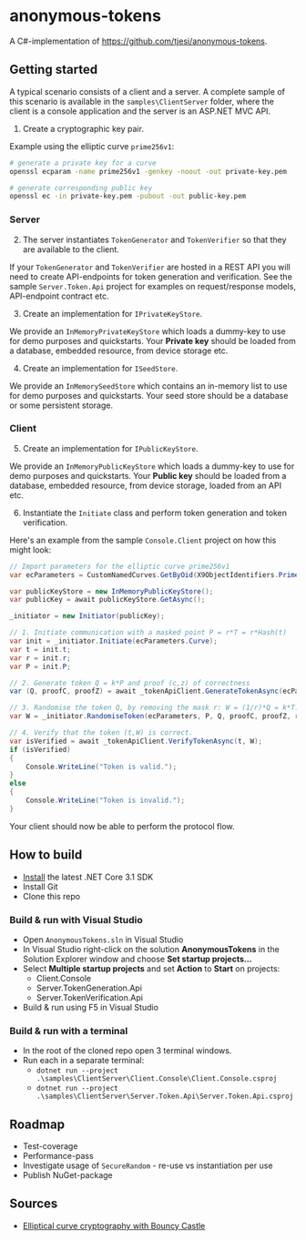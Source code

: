 # anonymous-tokens

A C#-implementation of <https://github.com/tjesi/anonymous-tokens>.

## Getting started

A typical scenario consists of a client and a server. A complete sample of this scenario is available in the `samples\ClientServer` folder, where the client is a console application and the server is an ASP.NET MVC API.

1. Create a cryptographic key pair.

Example using the elliptic curve `prime256v1`:

```bash
# generate a private key for a curve
openssl ecparam -name prime256v1 -genkey -noout -out private-key.pem

# generate corresponding public key
openssl ec -in private-key.pem -pubout -out public-key.pem
```

### Server

2. The server instantiates `TokenGenerator` and `TokenVerifier` so that they are available to the client.

If your `TokenGenerator` and `TokenVerifier` are hosted in a REST API you will need to create API-endpoints for token generation and verification. See the sample `Server.Token.Api` project for examples on request/response models, API-endpoint contract etc.

3. Create an implementation for `IPrivateKeyStore`.

We provide an `InMemoryPrivateKeyStore` which loads a dummy-key to use for demo purposes and quickstarts. Your **Private key** should be loaded from a database, embedded resource, from device storage etc.

4. Create an implementation for `ISeedStore`.

We provide an `InMemorySeedStore` which contains an in-memory list to use for demo purposes and quickstarts. Your seed store should be a database or some persistent storage.

### Client

5. Create an implementation for `IPublicKeyStore`.

We provide an `InMemoryPublicKeyStore` which loads a dummy-key to use for demo purposes and quickstarts. Your **Public key** should be loaded from a database, embedded resource, from device storage, loaded from an API etc.

6. Instantiate the `Initiate` class and perform token generation and token verification.

Here's an example from the sample `Console.Client` project on how this might look:

```csharp
// Import parameters for the elliptic curve prime256v1
var ecParameters = CustomNamedCurves.GetByOid(X9ObjectIdentifiers.Prime256v1);

var publicKeyStore = new InMemoryPublicKeyStore();
var publicKey = await publicKeyStore.GetAsync();

_initiator = new Initiator(publicKey);

// 1. Initiate communication with a masked point P = r*T = r*Hash(t)
var init = _initiator.Initiate(ecParameters.Curve);
var t = init.t;
var r = init.r;
var P = init.P;

// 2. Generate token Q = k*P and proof (c,z) of correctness
var (Q, proofC, proofZ) = await _tokenApiClient.GenerateTokenAsync(ecParameters.Curve, P);

// 3. Randomise the token Q, by removing the mask r: W = (1/r)*Q = k*T. Also checks that proof (c,z) is correct.
var W = _initiator.RandomiseToken(ecParameters, P, Q, proofC, proofZ, r);

// 4. Verify that the token (t,W) is correct.
var isVerified = await _tokenApiClient.VerifyTokenAsync(t, W);
if (isVerified)
{
    Console.WriteLine("Token is valid.");
}
else
{
    Console.WriteLine("Token is invalid.");
}
```

Your client should now be able to perform the protocol flow.

## How to build

- [Install](https://www.microsoft.com/net/download/core#/current) the latest .NET Core 3.1 SDK
- Install Git
- Clone this repo

### Build & run with Visual Studio

- Open `AnonymousTokens.sln` in Visual Studio
- In Visual Studio right-click on the solution **AnonymousTokens** in the Solution Explorer window and choose **Set startup projects...**
- Select **Multiple startup projects** and set **Action** to **Start** on projects:
  - Client.Console
  - Server.TokenGeneration.Api
  - Server.TokenVerification.Api
- Build & run using F5 in Visual Studio

### Build & run with a terminal

- In the root of the cloned repo open 3 terminal windows.
- Run each in a separate terminal:
  - `dotnet run --project .\samples\ClientServer\Client.Console\Client.Console.csproj`
  - `dotnet run --project .\samples\ClientServer\Server.Token.Api\Server.Token.Api.csproj`

## Roadmap

- Test-coverage
- Performance-pass
- Investigate usage of `SecureRandom` - re-use vs instantiation per use
- Publish NuGet-package

## Sources

- [Elliptical curve cryptography with Bouncy Castle](https://www.codeproject.com/Tips/1150485/Csharp-Elliptical-Curve-Cryptography-with-Bouncy-C)
